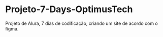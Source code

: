 # Projeto-7-Days-OptimusTech
Projeto de Alura, 7 dias de codificação, criando um site de acordo com o figma.
